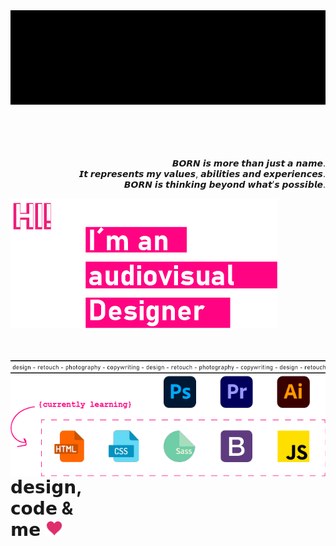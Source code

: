 <div>
  <img src="https://github.com/marianelaalbrigi/recursos/blob/main/Comp%201.gif?raw=true" alt="Header GIF"/> 
</div>
<br>
<br>
<br>
<br>
<div>
  <p align="right">𝘽𝙊𝙍𝙉 𝙞𝙨 𝙢𝙤𝙧𝙚 𝙩𝙝𝙖𝙣 𝙟𝙪𝙨𝙩 𝙖 𝙣𝙖𝙢𝙚.
    <br>𝙄𝙩 𝙧𝙚𝙥𝙧𝙚𝙨𝙚𝙣𝙩𝙨 𝙢𝙮 𝙫𝙖𝙡𝙪𝙚𝙨, 𝙖𝙗𝙞𝙡𝙞𝙩𝙞𝙚𝙨 𝙖𝙣𝙙 𝙚𝙭𝙥𝙚𝙧𝙞𝙚𝙣𝙘𝙚𝙨.
    <br>𝘽𝙊𝙍𝙉 𝙞𝙨 𝙩𝙝𝙞𝙣𝙠𝙞𝙣𝙜 𝙗𝙚𝙮𝙤𝙣𝙙 𝙬𝙝𝙖𝙩’𝙨 𝙥𝙤𝙨𝙨𝙞𝙗𝙡𝙚.
  </p>
</div>

![Mi Gif](https://github.com/marianelaalbrigi/recursos/blob/20bab81d23d6071511f6dbd44de3c80b5cbd84b8/01.png)

<br>
<br>

<img src="https://github.com/marianelaalbrigi/recursos/blob/a35687dc7090ad7bfe75cc1200805a135bb0c5d9/03_a.gif" alt=skills/>

<br>

<div>
    <img src="https://github.com/marianelaalbrigi/recursos/blob/013347b9d1f3f546c6047ce67296f31287d3f21c/02-tool.png" alt="tools" align= "right"/> 
</div>
<br>
<div align="left">
    <h1>𝗱𝗲𝘀𝗶𝗴𝗻,
    <br>𝗰𝗼𝗱𝗲 & 
    <br>𝗺𝗲
      <img src="https://github.com/marianelaalbrigi/recursos/blob/c582c8f7123a74abc57e2d844015107a6cfbb883/gif_rose.gif" alt="hearth" width="30px"/>
    </h1>
    <br>
</div>

